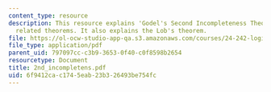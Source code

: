 ```yaml
---
content_type: resource
description: This resource explains 'Godel's Second Incompleteness Theorem'with it's
  related theorems. It also explains the Lob's theorem.
file: https://ol-ocw-studio-app-qa.s3.amazonaws.com/courses/24-242-logic-ii-spring-2004/6f9412cac1745eab23b326493be754fc_2nd_incompletens.pdf
file_type: application/pdf
parent_uid: 797097cc-c3b9-3653-0f40-c0f8598b2654
resourcetype: Document
title: 2nd_incompletens.pdf
uid: 6f9412ca-c174-5eab-23b3-26493be754fc
---
```

